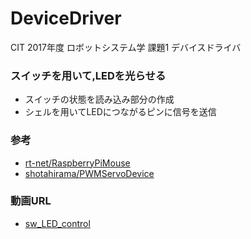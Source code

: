 # DeviceDriver
CIT 2017年度 ロボットシステム学 課題1 デバイスドライバ

### スイッチを用いて,LEDを光らせる
* スイッチの状態を読み込み部分の作成
* シェルを用いてLEDにつながるピンに信号を送信

### 参考
* [rt-net/RaspberryPiMouse](https://github.com/rt-net/RaspberryPiMouse)
* [shotahirama/PWMServoDevice](https://github.com/shotahirama/PWMServoDevice)

### 動画URL
* [sw_LED_control](https://youtu.be/Qk6cNWX-2oo)
